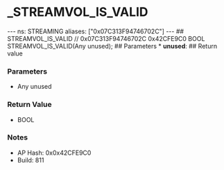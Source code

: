 # _STREAMVOL_IS_VALID

--- ns: STREAMING aliases: ["0x07C313F94746702C"] --- ## STREAMVOL_IS_VALID  // 0x07C313F94746702C 0x42CFE9C0 BOOL STREAMVOL_IS_VALID(Any unused);  ## Parameters * **unused**:  ## Return value

### Parameters
* Any unused

### Return Value
* BOOL

### Notes
* AP Hash: 0x0x42CFE9C0
* Build: 811

